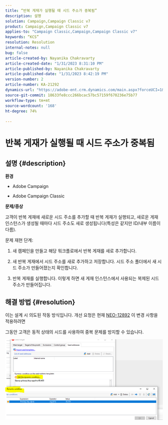 ```yaml
---
title: “반복 게재가 실행될 때 시드 주소가 중복됨”
description: 설명
solution: Campaign,Campaign Classic v7
product: Campaign,Campaign Classic v7
applies-to: "Campaign Classic,Campaign,Campaign Classic v7"
keywords: “KCS”
resolution: Resolution
internal-notes: null
bug: false
article-created-by: Nayanika Chakravarty
article-created-date: "1/31/2023 8:31:10 PM"
article-published-by: Nayanika Chakravarty
article-published-date: "1/31/2023 8:42:19 PM"
version-number: 2
article-number: KA-21292
dynamics-url: "https://adobe-ent.crm.dynamics.com/main.aspx?forceUCI=1&pagetype=entityrecord&etn=knowledgearticle&id=4ac7df2e-a6a1-ed11-aad1-6045bd0063aa"
source-git-commit: 18633fe8ccc266bcac57bc57159f670236e75b77
workflow-type: tm+mt
source-wordcount: '168'
ht-degree: 74%

---
```


# 반복 게재가 실행될 때 시드 주소가 중복됨

## 설명 {#description}


<b>환경</b>

- Adobe Campaign

- Adobe Campaign Classic

<b>문제/증상</b>

고객이 반복 게재에 새로운 시드 주소를 추가할 때 반복 게재가 실행되고, 새로운 게재 인스턴스가 생성될 때마다 시드 주소도 새로 생성됩니다(특성은 같지만 ID/내부 이름이 다름).

문제 재현 단계:

1. 새 캠페인을 만들고 해당 워크플로에서 반복 게재를 새로 추가합니다.

2. 새 반복 게재에서 시드 주소를 새로 추가하고 저장합니다. 시드 주소 폴더에서 새 시드 주소가 만들어졌는지 확인합니다.
3. 반복 게재를 실행합니다. 이렇게 하면 새 게재 인스턴스에서 사용되는 복제된 시드 주소가 만들어집니다.



## 해결 방법 {#resolution}


이는 설계 시 의도된 작동 방식입니다. 개선 요청은 현재 [NEO-12892](https://jira.corp.adobe.com/browse/NEO-12892) 이 변경 사항을 적용하려면

그동안 고객은 동적 상태의 시드를 사용하여 중복 문제를 방지할 수 있습니다.

![](assets/83cc65a7-329b-ed11-aad1-6045bd006ce9.png)
